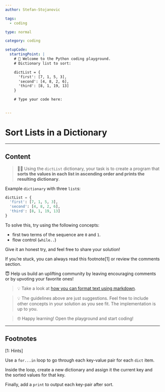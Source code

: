 ```yaml
---
author: Stefan-Stojanovic

tags:
  - coding

type: normal

category: coding

setupCode:
  startingPoint: |
    # 👋 Welcome to the Python coding playground. 
    # Dictionary list to sort:

    dictList = {
      'first': [7, 1, 5, 3],
      'second': [4, 8, 2, 6],
      'third': [8, 1, 19, 13]
    }

    # Type your code here:

    
---
```


# Sort Lists in a Dictionary

---

## Content

> 👩‍💻 Using the `dictList` dictionary, your task is to create a program that **sorts the values in each list in ascending order and prints the resulting dictionary**.

Example `dictionary` with three `list`s:

```python
dictList = {
  'first': [7, 1, 5, 3],
  'second': [4, 8, 2, 6],
  'third': [8, 1, 19, 13]
}
```

To solve this, try using the following concepts:
- first two terms of the sequence are `0` and `1`.
- flow control (`while..`)

Give it an honest try, and feel free to share your solution!

If you’re stuck, you can always read this footnote[1] or review the comments section.

😇 Help us build an uplifting community by leaving encouraging comments or by upvoting your favorite ones!

> 💡 Take a look at [how you can format text using markdown](https://www.enki.com/glossary/general/markdown-formatting).

> 💡 The guidelines above are just suggestions. Feel free to include other concepts in your solution as you see fit. The implementation is up to you.

> 🤓 Happy learning! Open the playground and start coding!

---

## Footnotes

[1: Hints]

Use a `for...in` loop to go through each key-value pair for each `dict` item.

Inside the loop, create a new dictionary and assign it the current key and the sorted values for that key.

Finally, add a `print` to output each key-pair after sort.